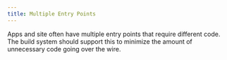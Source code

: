 ```yaml
---
title: Multiple Entry Points
---
```


Apps and site often have multiple entry points that require different code. The build system should support this to minimize the amount of unnecessary code going over the wire.
